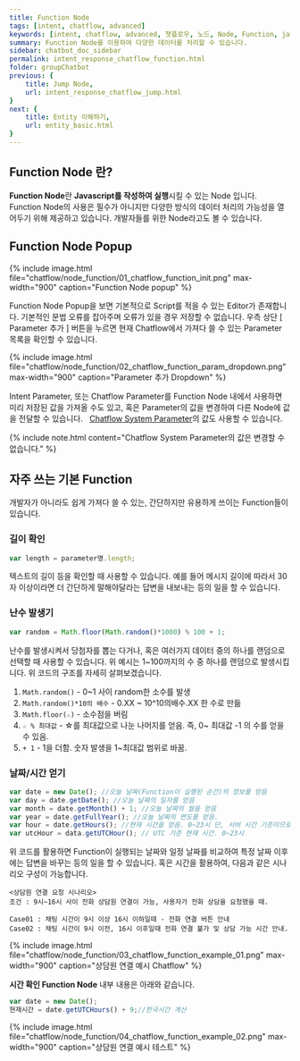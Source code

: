 ```yaml
---
title: Function Node
tags: [intent, chatflow, advanced]
keywords: [intent, chatflow, advanced, 챗플로우, 노드, Node, Function, javascript]
summary: Function Node를 이용하여 다양한 데이터를 처리할 수 있습니다.
sidebar: chatbot_doc_sidebar
permalink: intent_response_chatflow_function.html
folder: groupChatbot
previous: {
    title: Jump Node,
    url: intent_response_chatflow_jump.html
}
next: {
    title: Entity 이해하기,
    url: entity_basic.html
}
---
```


## Function Node 란?

**Function Node**란 **Javascript를 작성하여 실행**시킬 수 있는 Node 입니다. Function Node의 사용은 필수가 아니지만 다양한 방식의 데이터 처리의 가능성을 열어두기 위해 제공하고 있습니다. 개발자들를 위한 Node라고도 볼 수 있습니다.

## Function Node Popup

{% include image.html file="chatflow/node_function/01_chatflow_function_init.png" max-width="900" caption="Function Node popup" %}

Function Node Popup을 보면 기본적으로 Script를 적을 수 있는 Editor가 존재합니다. 기본적인 문법 오류를 잡아주며 오류가 있을 경우 저장할 수 없습니다. 우측 상단 [ Parameter 추가 ] 버튼을 누르면 현재 Chatflow에서 가져다 쓸 수 있는 Parameter 목록을 확인할 수 있습니다.

{% include image.html file="chatflow/node_function/02_chatflow_function_param_dropdown.png" max-width="900" caption="Parameter 추가 Dropdown" %}

Intent Parameter, 또는 Chatflow Parameter를 Function Node 내에서 사용하면 미리 저장된 값을 가져올 수도 있고, 혹은 Parameter의 값을 변경하여 다른 Node에 값을 전달할 수 있습니다. <span style="color:#2c3238;"><i class="fa fa-external-link-square" aria-hidden="true" style="margin-left:5px; margin-right: 3px;"></i>[Chatflow System Parameter](intent_response_chatflow.html#chatflow-parameter)</span>의 값도 사용할 수 있습니다.

{% include note.html content="Chatflow System Parameter의 값은 변경할 수 없습니다." %}

## 자주 쓰는 기본 Function

개발자가 아니라도 쉽게 가져다 쓸 수 있는, 간단하지만 유용하게 쓰이는 Function들이 있습니다.

### 길이 확인

```javascript
var length = parameter명.length;
```

텍스트의 길이 등을 확인할 때 사용할 수 있습니다. 예를 들어 메시지 길이에 따라서 30자 이상이라면 더 간단하게 말해야달라는 답변을 내보내는 등의 일을 할 수 있습니다.

### 난수 발생기

```javascript
var random = Math.floor(Math.random()*1000) % 100 + 1;
```
난수를 발생시켜서 당첨자를 뽑는 다거나, 혹은 여러가지 데이터 중의 하나를 랜덤으로 선택할 때 사용할 수 있습니다. 위 예시는 1~100까지의 수 중 하나를 랜덤으로 발생시킵니다. 위 코드의 구조를 자세히 살펴보겠습니다.

1. `Math.random()` - 0~1 사이 random한 소수를 발생
1. `Math.random()*10의 배수` - 0.XX ~ 10^10의배수.XX 한 수로 만듦
1. `Math.floor(☆)` - 소수점을 버림
1. `☆ % 최대값` - ☆를 최대값으로 나눈 나머지를 얻음. 즉, 0~ 최대값 -1 의 수를 얻을 수 있음.
1. `+ 1` - 1을 더함. 숫자 발생을 1~최대값 범위로 바꿈.

### 날짜/시간 얻기

```javascript
var date = new Date(); //오늘 날짜(Function이 실행된 순간)의 정보를 얻음
var day = date.getDate(); //오늘 날짜의 일자를 얻음
var month = date.getMonth() + 1; //오늘 날짜의 월을 얻음
var year = date.getFullYear(); //오늘 날짜의 연도를 얻음.
var hour = date.getHours(); //현재 시간을 얻음. 0~23시 단, 서버 시간 기준이므로 지역 시간과 다를 수 있음
var utcHour = data.getUTCHour(); // UTC 기준 현재 시간. 0~23시
```

위 코드를 활용하면 Function이 실행되는 날짜와 일정 날짜를 비교하여 특정 날짜 이후에는 답변을 바꾸는 등의 일을 할 수 있습니다. 혹은 시간을 활용하여, 다음과 같은 시나리오 구성이 가능합니다.

```
<상담원 연결 요청 시나리오>
조건 : 9시~16시 사이 전화 상담원 연결이 가능, 사용자가 전화 상담을 요청했을 때.

Case01 : 채팅 시간이 9시 이상 16시 이하일때 - 전화 연결 버튼 안내
Case02 : 채팅 시간이 9시 이전, 16시 이후일때 전화 연결 불가 및 상담 가능 시간 안내.
```

{% include image.html file="chatflow/node_function/03_chatflow_function_example_01.png" max-width="900" caption="상담원 연결 예시 Chatflow" %}

**시간 확인 Function Node** 내부 내용은 아래와 같습니다.

```javascript
var date = new Date();
현재시간 = date.getUTCHours() + 9;//한국시간 계산
```

{% include image.html file="chatflow/node_function/04_chatflow_function_example_02.png" max-width="900" caption="상담원 연결 예시 테스트" %}
